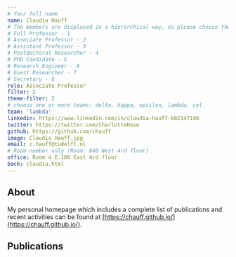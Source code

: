 ```yaml
---
# Your full name
name: Claudia Hauff
# The members are displayed in a hierarchical way, so please choose the role and filter from this list:
# Full Professor - 1
# Associate Professor - 2
# Assistant Professor - 3
# Postdoctoral Researcher - 4
# PhD Candidate - 5
# Research Engineer - 6
# Guest Researcher - 7
# Secretary - 8
role: Associate Professor
filter: 2
theme-filter: 2
# choose one or more teams: delta, kappa, epsilon, lambda, cel
team: 'lambda'
linkedin: https://www.linkedin.com/in/claudia-hauff-b02347198
twitter: https://twitter.com/CharlotteHase
github: https://github.com/chauff
image: Claudia Hauff.jpg
email: c.hauff@tudelft.nl
# Room number only (Room: 840 West 4rd floor)
office: Room 4.E.100 East 4rd floor
back: claudia.html
---
```

## About 
My personal homepage which includes a complete list of publications and recent activities can be found at [https://chauff.github.io/](https://chauff.github.io/).

## Publications